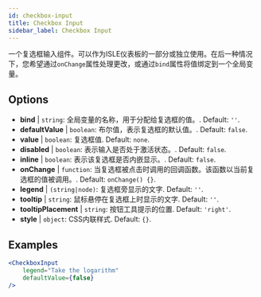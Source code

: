 ```yaml
---
id: checkbox-input
title: Checkbox Input
sidebar_label: Checkbox Input
---
```


一个复选框输入组件。可以作为ISLE仪表板的一部分或独立使用。在后一种情况下，您希望通过`onChange`属性处理更改，或通过`bind`属性将值绑定到一个全局变量。

## Options

* __bind__ | `string`: 全局变量的名称，用于分配给复选框的值。. Default: `''`.
* __defaultValue__ | `boolean`: 布尔值，表示复选框的默认值。. Default: `false`.
* __value__ | `boolean`: 复选框值. Default: `none`.
* __disabled__ | `boolean`: 表示输入是否处于激活状态。. Default: `false`.
* __inline__ | `boolean`: 表示该复选框是否内嵌显示。. Default: `false`.
* __onChange__ | `function`: 当复选框被点击时调用的回调函数。该函数以当前复选框的值被调用。. Default: `onChange() {}`.
* __legend__ | `(string|node)`: 复选框旁显示的文字. Default: `''`.
* __tooltip__ | `string`: 鼠标悬停在复选框上时显示的文字. Default: `''`.
* __tooltipPlacement__ | `string`: 按钮工具提示的位置. Default: `'right'`.
* __style__ | `object`: CSS内联样式. Default: `{}`.


## Examples

```jsx live
<CheckboxInput
    legend="Take the logarithm"
    defaultValue={false}
/>
```

